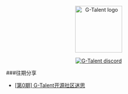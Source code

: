 <p align="center">
    <img width="128" src="https://cdn.discordapp.com/icons/722949830200000574/9a27cf49917a67376ba4ac5b29c5265c.png?size=128" alt="G-Talent logo">
</p>
<p align="center">
      <a href="https://circleci.com/gh/vuejs/vue/tree/dev"><img src="https://img.shields.io/badge/discord-chat-black" alt="G-Talent discord"></a>
</p>

###往期分享   

- [[第0期] G-Talent开源社区迷思](https://github.com/gtalent-community/share_learning/share_learning/tree/master/%5B第0期%5D%20G-Talent开源社区迷思)
